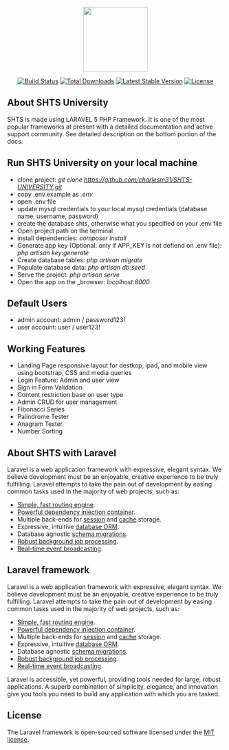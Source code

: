 <p align="center"><a href="https://laravel.com" target="_blank"><img width="150"src="https://laravel.com/laravel.png"></a></p>

<p align="center">
<a href="https://travis-ci.org/laravel/framework"><img src="https://travis-ci.org/laravel/framework.svg" alt="Build Status"></a>
<a href="https://packagist.org/packages/laravel/framework"><img src="https://poser.pugx.org/laravel/framework/d/total.svg" alt="Total Downloads"></a>
<a href="https://packagist.org/packages/laravel/framework"><img src="https://poser.pugx.org/laravel/framework/v/stable.svg" alt="Latest Stable Version"></a>
<a href="https://packagist.org/packages/laravel/framework"><img src="https://poser.pugx.org/laravel/framework/license.svg" alt="License"></a>
</p>


## About SHTS University
SHTS is made using LARAVEL 5 PHP Framework. It is one of the most popular frameworks at present with a detailed documentation and active support community. 
See detailed description on the bottom portion of the docs.

## Run SHTS University on your local machine
- clone project: _git clone https://github.com/charlesm31/SHTS-UNIVERSITY.git_
- copy .env.example as _.env_
- open .env file
- update mysql credentials to your local mysql credentials (database name, username, password)
- create the database shts, otherwise what you specified on your .env file
- Open project path on the terminal
- install dependencies: _composer install_
- Generate app key (Optional: only if APP_KEY is not defiend on .env file): _php artisan key:generate_
- Create database tables: _php artisan migrate_
- Populate database data: _php artisan db:seed_
- Serve the project: _php artisan serve_
- Open the app on the _browser: _localhost:8000_

## Default Users
- admin account: admin / password123!
- user account: user / user123!

## Working Features
- Landing Page responsive layout for destkop, ipad, and mobile view using bootstrap, CSS and media queries
- Login Feature: Admin and user view
- Sign in Form Validation
- Content restriction base on user type
- Admin CRUD for user management
- Fibonacci Series
- Palindrome Tester
- Anagram Tester
- Number Sorting

## About SHTS with Laravel

Laravel is a web application framework with expressive, elegant syntax. We believe development must be an enjoyable, creative experience to be truly fulfilling. Laravel attempts to take the pain out of development by easing common tasks used in the majority of web projects, such as:

- [Simple, fast routing engine](https://laravel.com/docs/routing).
- [Powerful dependency injection container](https://laravel.com/docs/container).
- Multiple back-ends for [session](https://laravel.com/docs/session) and [cache](https://laravel.com/docs/cache) storage.
- Expressive, intuitive [database ORM](https://laravel.com/docs/eloquent).
- Database agnostic [schema migrations](https://laravel.com/docs/migrations).
- [Robust background job processing](https://laravel.com/docs/queues).
- [Real-time event broadcasting](https://laravel.com/docs/broadcasting).

## Laravel framework

Laravel is a web application framework with expressive, elegant syntax. We believe development must be an enjoyable, creative experience to be truly fulfilling. Laravel attempts to take the pain out of development by easing common tasks used in the majority of web projects, such as:

- [Simple, fast routing engine](https://laravel.com/docs/routing).
- [Powerful dependency injection container](https://laravel.com/docs/container).
- Multiple back-ends for [session](https://laravel.com/docs/session) and [cache](https://laravel.com/docs/cache) storage.
- Expressive, intuitive [database ORM](https://laravel.com/docs/eloquent).
- Database agnostic [schema migrations](https://laravel.com/docs/migrations).
- [Robust background job processing](https://laravel.com/docs/queues).
- [Real-time event broadcasting](https://laravel.com/docs/broadcasting).

Laravel is accessible, yet powerful, providing tools needed for large, robust applications. A superb combination of simplicity, elegance, and innovation give you tools you need to build any application with which you are tasked.

## License

The Laravel framework is open-sourced software licensed under the [MIT license](http://opensource.org/licenses/MIT).
